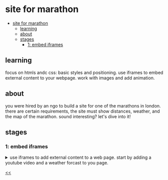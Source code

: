 # site for marathon

- [site for marathon](#site-for-marathon)
  - [learning](#learning)
  - [about](#about)
  - [stages](#stages)
    - [1: embed iframes](#1-embed-iframes)

## learning
focus on htmls andc css: basic styles and positioning. use iframes to embed external content to your webpage. work with images and add animation.

## about
you were hired by an ngo to build a site for one of the marathons in london. there are certain requirements, the site must show distances, weather, and the map of the marathon. sound interesting? let's dive into it!

## stages
### 1: embed iframes
<details>
<summary>use iframes to add external content to a web page. start by adding a youtube video and a weather forcast to you page.</summary>

#### 1.1 description
let's start creating the landing page by adding two `iframes` to the page.

the first `iframe` should contain a motivational video for runners from youtube. you can choose any video that inspires and motivates runners to participate in the race.

the second `iframe` will display the london weather forecast. use the weather widget from meteoblue. please configure the widget to display the weather of london for 7 days, including the icon, minimum and maximum temperature, wind speed and direction.

wrap each iframe in a block with an `iframe-container` class to further work with the styles.

#### 1.2 objectives
at the first stage, you should have:
- `iframe` with an embedded youtube video;
- `iframe` with a weather widget;
- each `iframe` must be wrapped in a block with a class `iframe-container`

#### 1.3 examples

![stage 1 marathon site design](./s01.png)

</details>

[<<](https://github.com/eucarizan/front-end/blob/main/README.md)
<!--
:%s/\(Sample \(Input\|Output\) \d:\)\n\(.*\)/```\r\r**\1**\r```\3/gc

### 0: 
<details>
<summary></summary>

#### 0.1 description

#### 0.2 objectives

#### 0.3 examples

</details>
-->

